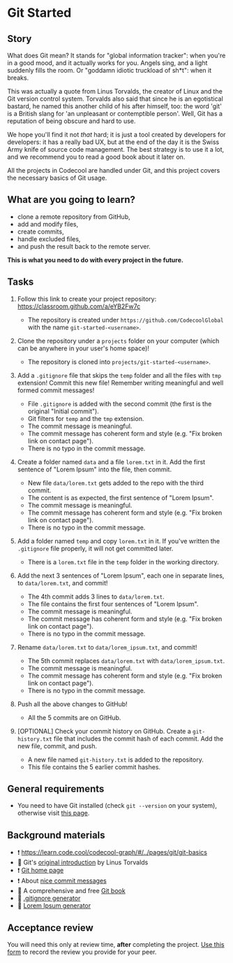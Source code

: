 # Git Started

## Story

What does Git mean? It stands for "global information tracker": when you're in a
good mood, and it actually works for you. Angels sing, and a light suddenly
fills the room. Or "goddamn idiotic truckload of sh*t": when it breaks.

This was actually a quote from Linus Torvalds, the creator of Linux and
the Git version control system. Torvalds also said that since he is an
egotistical bastard, he named this another child of his after himself, too:
the word 'git' is a British slang for 'an unpleasant or contemptible
person'. Well, Git has a reputation of being obscure and hard to use.

We hope you'll find it not _that_ hard; it is just a tool created by
developers for developers: it has a really bad UX, but at the end of the
day it is the Swiss Army knife of source code management. The best strategy
is to use it a lot, and we recommend you to read a good book about it later on.

All the projects in Codecool are handled under Git, and this project
covers the necessary basics of Git usage.

## What are you going to learn?

- clone a remote repository from GitHub,
- add and modify files,
- create commits,
- handle excluded files,
- and push the result back to the remote server.

**This is what you need to do with every project in the future.**

## Tasks


1. Follow this link to create your project repository: https://classroom.github.com/a/eYB2Fw7c

    - The repository is created under `https://github.com/CodecoolGlobal` with the name `git-started-<username>`.

2. Clone the repository under a `projects` folder on your computer (which can be anywhere in your user's home space)!

    - The repository is cloned into `projects/git-started-<username>`.

3. Add a `.gitignore` file that skips the `temp` folder and all the files with `tmp` extension! Commit this new file! Remember writing meaningful and well formed commit messages!

    - File `.gitignore` is added with the second commit (the first is the original "Initial commit").
    - Git filters for `temp` and the `tmp` extension.
    - The commit message is meaningful.
    - The commit message has coherent form and style (e.g. "Fix broken link on contact page").
    - There is no typo in the commit message.

4. Create a folder named `data` and a file `lorem.txt` in it. Add the first sentence of "Lorem Ipsum" into the file, then commit.

    - New file `data/lorem.txt` gets added to the repo with the third commit.
    - The content is as expected, the first sentence of "Lorem Ipsum".
    - The commit message is meaningful.
    - The commit message has coherent form and style (e.g. "Fix broken link on contact page").
    - There is no typo in the commit message.

5. Add a folder named `temp` and copy `lorem.txt` in it. If you've written the `.gitignore` file properly, it will not get committed later.

    - There is a `lorem.txt` file in the `temp` folder in the working directory.

6. Add the next 3 sentences of "Lorem Ipsum", each one in separate lines, to `data/lorem.txt`, and commit!

    - The 4th commit adds 3 lines to `data/lorem.txt`.
    - The file contains the first four sentences of "Lorem Ipsum".
    - The commit message is meaningful.
    - The commit message has coherent form and style (e.g. "Fix broken link on contact page").
    - There is no typo in the commit message.

7. Rename `data/lorem.txt` to `data/lorem_ipsum.txt`, and commit!

    - The 5th commit replaces `data/lorem.txt` with `data/lorem_ipsum.txt`.
    - The commit message is meaningful.
    - The commit message has coherent form and style (e.g. "Fix broken link on contact page").
    - There is no typo in the commit message.

8. Push all the above changes to GitHub!

    - All the 5 commits are on GitHub.

9. [OPTIONAL] Check your commit history on GitHub. Create a `git-history.txt` file that includes the commit hash of each commit. Add the new file, commit, and push.

    - A new file named `git-history.txt` is added to the repository.
    - This file contains the 5 earlier commit hashes.


## General requirements


 - You need to have Git installed (check `git --version` on your system), otherwise visit [this page](https://git-scm.com/downloads).

## Background materials

- :exclamation: https://learn.code.cool/codecool-graph/#/../pages/git/git-basics
- :lollipop: Git's [original introduction](https://github.com/git/git/blob/e83c5163316f89bfbde7d9ab23ca2e25604af290/README) by Linus Torvalds
- :exclamation: [Git home page](https://git-scm.com/)
- :exclamation: About [nice commit messages](https://chris.beams.io/posts/git-commit/)
- :open_book: A comprehensive and free [Git book](https://git-scm.com/book/en/v2)
- :lollipop: [.gitignore generator](http://gitignore.io/)
- :lollipop: [Lorem Ipsum generator](https://loremipsum.io/)


## Acceptance review

You will need this only at review time, **after** completing the project.
[Use this form](https://forms.gle/yiroADk11mSN1eF96) to record the review you provide for your peer.